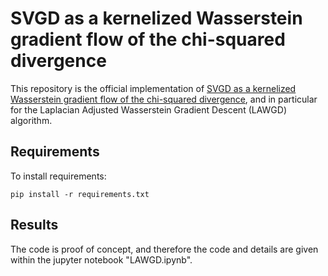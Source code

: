# SVGD as a kernelized Wasserstein gradient flow of the chi-squared divergence

This repository is the official implementation of [SVGD as a kernelized Wasserstein gradient flow of the chi-squared divergence](https://arxiv.org/abs/2006.02509), and in particular for the Laplacian Adjusted Wasserstein Gradient Descent (LAWGD) algorithm. 


## Requirements

To install requirements:

```setup
pip install -r requirements.txt
```

## Results

The code is proof of concept, and therefore the code and details are given within the jupyter notebook "LAWGD.ipynb".

